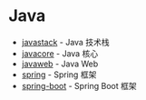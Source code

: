 # Java

- [javastack](javastack) - Java 技术栈
- [javacore](javacore) - Java 核心
- [javaweb](javaweb) - Java Web
- [spring](spring) - Spring 框架
- [spring-boot](spring-boot) - Spring Boot 框架

